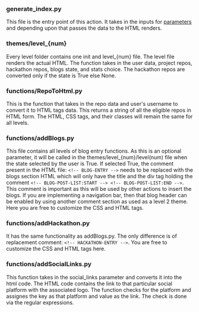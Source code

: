 ### generate_index.py

This file is the entry point of this action. It takes in the inputs for [parameters](https://github.com/kaustubhgupta/PortfolioFy/wiki/Git-Actions-Parameters) and depending upon that passes the data to the HTML renders.

### themes/level_{num}

Every level folder contains one init and level_{num} file. The level file renders the actual HTML. The function takes in the user data, project repos, hackathon repos, blogs state, and stats choice. The hackathon repos are converted only if the state is True else None.

### functions/RepoToHtml.py

This is the function that takes in the repo data and user's username to convert it to HTML tags data. This returns a string of all the eligible repos in HTML form. The HTML, CSS tags, and their classes will remain the same for all levels.

### functions/addBlogs.py

This file contains all levels of blog entry functions. As this is an optional parameter, it will be called in the themes/level_{num}/level(num) file when the state selected by the user is True. If selected True, the comment present in the HTML file: `<!-- BLOG-ENTRY -->` needs to be replaced with the blogs section HTML which will only have the title and the div tag holding the comment `<!-- BLOG-POST-LIST:START --> <!-- BLOG-POST-LIST:END -->`. This comment is important as this will be used by other actions to insert the blogs. If you are implementing a navigation bar, then that blog header can be enabled by using another comment section as used as a level 2 theme. Here you are free to customize the CSS and HTML tags.

### functions/addHackathon.py

It has the same functionality as addBlogs.py. The only difference is of replacement comment: `<!-- HACKATHON-ENTRY -->`. You are free to customize the CSS and HTML tags here.

### functions/addSocialLinks.py

This function takes in the social_links parameter and converts it into the html code. The HTML code contains the link to that particular social platform with the associated logo. The function checks for the platform and assignes the key as that platform and value as the link. The check is done via the regular expressions.